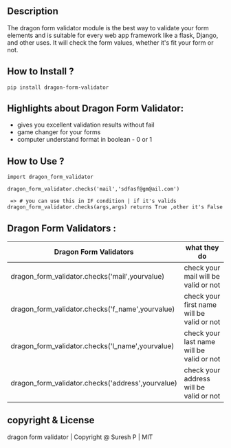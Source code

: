 ## Description

The dragon form validator module is the best way to validate your form elements and is suitable for every web app framework like a flask, Django, and other uses. It will check the form values, whether it's fit your form or not.


## How to Install ?

` pip install dragon-form-validator `


## Highlights about Dragon Form Validator:

 - gives you excellent validation results without fail
 - game changer for your forms
 - computer understand format in boolean - 0 or 1
 
 
## How to Use ?

```
import dragon_form_validator

dragon_form_validator.checks('mail','sdfasf@gm@ail.com')

 => # you can use this in IF condition | if it's valids dragon_form_validator.checks(args,args) returns True ,other it's False
```


## Dragon Form Validators :

| Dragon Form Validators | what they do                                                 |
|------------------------------|----------------------------------------------------------------|
| dragon_form_validator.checks('mail',yourvalue) | check your mail will be valid or not         |
| dragon_form_validator.checks('f_name',yourvalue) | check your first name will be valid or not |
| dragon_form_validator.checks('l_name',yourvalue) | check your last name will be valid or not  |
| dragon_form_validator.checks('address',yourvalue) | check your address will be valid or not   |




## copyright & License

dragon form validator | Copyright @ Suresh P | MIT
